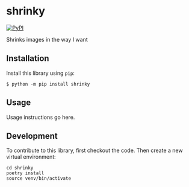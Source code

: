 # shrinky

[![PyPI](https://img.shields.io/pypi/v/shrinky.svg)](https://pypi.org/project/shrinky/)

Shrinks images in the way I want

## Installation

Install this library using `pip`:

    $ python -m pip install shrinky

## Usage

Usage instructions go here.

## Development

To contribute to this library, first checkout the code. Then create a new virtual environment:

    cd shrinky
    poetry install
    source venv/bin/activate
